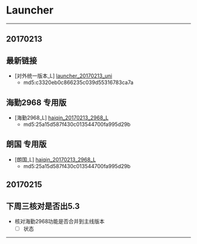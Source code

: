 # Launcher

***
## 20170213

## 最新链接
- [对外统一版本_L] [launcher_20170213_uni]
	- md5:c3320eb0c866235c039d55316783ca7a


## 海勤2968 专用版
- [海勤2968_L] [haiqin_20170213_2968_L] 
	- md5:25a15d587f430c013544700fa995d29b

## 朗国 专用版
- [朗国_L] [haiqin_20170213_2968_L] 
	- md5:25a15d587f430c013544700fa995d29b
	
## 20170215
## 下周三核对是否出5.3
- 核对海勤2968功能是否合并到主线版本
	- [ ] 状态
	
*****

[launcher_20170213_uni]:http://172.16.11.9:8009/dailybuild/launcher5.2.6_release/2016-12-09_19-36-22/


[haiqin_20170213_2968_L]:http://172.16.11.9:8009/dailybuild/launcher5.2_haiqin_5.2.6/2017-01-18_15-56-28/
